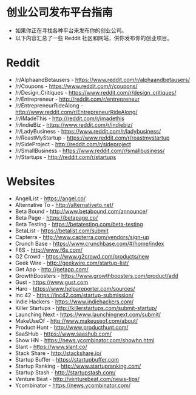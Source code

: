 # 创业公司发布平台指南
 - 如果你正在寻找各种平台来发布你的创业公司。
 - 以下内容汇总了一些 Reddit 社区和网站，供你发布你的创业项目。

# Reddit

* /r/AlphaandBetausers - https://www.reddit.com/r/alphaandbetausers/
* /r/Coupons - https://www.reddit.com/r/coupons/
* /r/Design_Critiques - https://www.reddit.com/r/design_critiques/
* /r/Entrepreneur - http://reddit.com/r/entrepreneur
* /r/EntrepreneurRideAlong - http://www.reddit.com/r/EntrepreneurRideAlong/
* /r/IMadeThis - http://reddit.com/r/imadethis
* /r/IndieBiz - https://www.reddit.com/r/indiebiz/
* /r/LadyBusiness - https://www.reddit.com/r/ladybusiness/
* /r/RoastMyStartup - https://www.reddit.com/r/roastmystartup
* /r/SideProject - http://reddit.com/r/sideproject
* /r/SmallBusiness - https://www.reddit.com/r/smallbusiness/
* /r/Startups - http://reddit.com/r/startups

# Websites

* AngelList - https://angel.co/
* Alternative To - http://alternativeto.net/
* Beta Bound - http://www.betabound.com/announce/
* Beta Page - https://betapage.co/
* Beta Testing - https://betatesting.com/beta-testing
* BetaList - https://betalist.com/submit
* Capterra - http://www.capterra.com/vendors/sign-up
* Crunch Base - https://www.crunchbase.com/#/home/index
* F6S - http://www.f6s.com/
* G2 Crowd - https://www.g2crowd.com/products/new
* Geek Wire - http://geekwire.com/startup-list/
* Get App - http://getapp.com/
* GrowthBoosters - https://www.growthboosters.com/product/add
* Gust - https://www.gust.com
* Haro - https://www.helpareporter.com/sources/
* Inc 42 - https://inc42.com/startup-submission/
* Indie Hackers - https://www.indiehackers.com/
* Killer Startups - http://killerstartups.com/submit-startup/
* Launching Next - https://www.launchingnext.com/submit/
* MakeUseOf - http://www.makeuseof.com/about/
* Product Hunt - http://www.producthunt.com/
* SaaSHub - https://www.saashub.com/
* Show HN - https://news.ycombinator.com/showhn.html
* Slant - https://www.slant.co/
* Stack Share - http://stackshare.io/
* Startup Buffer - https://startupbuffer.com
* Startup Ranking - http://www.startupranking.com/
* Startup Stash - http://startupstash.com/
* Venture Beat - http://venturebeat.com/news-tips/
* Ycombinator - https://news.ycombinator.com/
